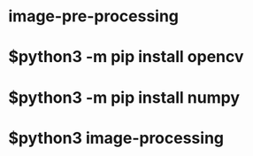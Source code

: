 # image-pre-processing

# $python3 -m pip install opencv 
# $python3 -m pip install numpy
# $python3 image-processing 
